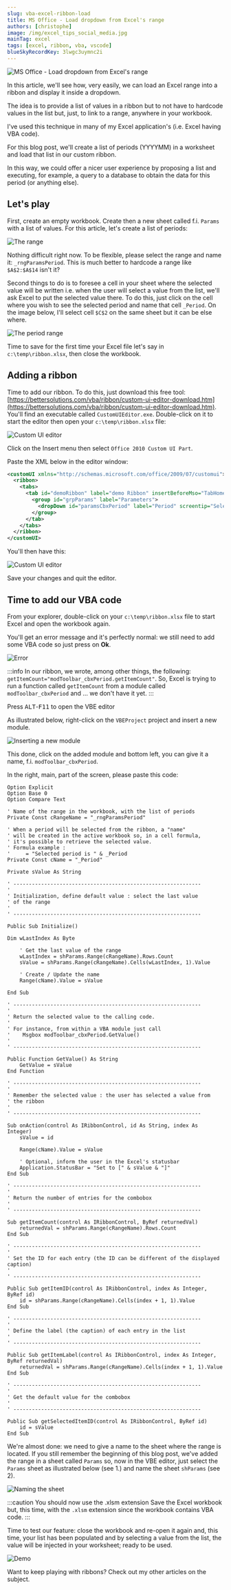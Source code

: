 ```yaml
---
slug: vba-excel-ribbon-load
title: MS Office - Load dropdown from Excel's range
authors: [christophe]
image: /img/excel_tips_social_media.jpg
mainTag: excel
tags: [excel, ribbon, vba, vscode]
blueSkyRecordKey: 3lwgc3uymnc2i
---
```

![MS Office - Load dropdown from Excel's range](/img/excel_tips_banner.jpg)

In this article, we'll see how, very easily, we can load an Excel range into a ribbon and display it inside a dropdown.

The idea is to provide a list of values in a ribbon but to not have to hardcode values in the list but, just, to link to a range, anywhere in your workbook.

I've used this technique in many of my Excel application's (i.e. Excel having VBA code).

For this blog post, we'll create a list of periods (YYYYMM) in a worksheet and load that list in our custom ribbon.

In this way, we could offer a nicer user experience by proposing a list and executing, for example, a query to a database to obtain the data for this period (or anything else).

<!-- truncate -->

## Let's play

First, create an empty workbook. Create then a new sheet called f.i. `Params` with a list of values. For this article, let's create a list of periods:

![The range](./images/range.png)

Nothing difficult right now. To be flexible, please select the range and name it: `_rngParamsPeriod`. This is much better to hardcode a range like `$A$2:$A$14` isn't it?

Second things to do is to foresee a cell in your sheet where the selected value will be written i.e. when the user will select a value from the list, we'll ask Excel to put the selected value there. To do this, just click on the cell where you wish to see the selected period and name that cell `_Period`. On the image below, I'll select cell `$C$2` on the same sheet but it can be else where.

![The period range](./images/selected_period.png)

Time to save for the first time your Excel file let's say in `c:\temp\ribbon.xlsx`, then close the workbook.

## Adding a ribbon

Time to add our ribbon. To do this, just download this free tool: [https://bettersolutions.com/vba/ribbon/custom-ui-editor-download.htm](https://bettersolutions.com/vba/ribbon/custom-ui-editor-download.htm). You'll find an executable called `CustomUIEditor.exe`. Double-click on it to start the editor then open your `c:\temp\ribbon.xlsx` file:

![Custom UI editor](./images/editor.png)

Click on the Insert menu then select `Office 2010 Custom UI Part`.

Paste the XML below in the editor window:

<Snippet filename="customui.xml">

<!-- cspell:disable -->
```xml
<customUI xmlns="http://schemas.microsoft.com/office/2009/07/customui">
  <ribbon>
    <tabs>
      <tab id="demoRibbon" label="demo Ribbon" insertBeforeMso="TabHome">
        <group id="grpParams" label="Parameters">
          <dropDown id="paramsCbxPeriod" label="Period" screentip="Select the period" supertip="Please select the period..." onAction="modToolbar_cbxPeriod.onAction" getSelectedItemID="modToolbar_cbxPeriod.getSelectedItemID" getItemLabel="modToolbar_cbxPeriod.getItemLabel" getItemID="modToolbar_cbxPeriod.getItemID" getItemCount="modToolbar_cbxPeriod.getItemCount"/>
        </group>
      </tab>
    </tabs>
  </ribbon>
</customUI>
```
<!-- cspell:enable -->

</Snippet>

You'll then have this:

![Custom UI editor](./images/xml.png)

Save your changes and quit the editor.

## Time to add our VBA code

From your explorer, double-click on your `c:\temp\ribbon.xlsx` file to start Excel and open the workbook again.

You'll get an error message and it's perfectly normal: we still need to add some VBA code so just press on **Ok**.

![Error](./images/missing_code.png)

:::info
In our ribbon, we wrote, among other things, the following: `getItemCount="modToolbar_cbxPeriod.getItemCount"`. So, Excel is trying to run a function called `getItemCount` from a module called `modToolbar_cbxPeriod` and ... we don't have it yet.
:::

Press <kbd>ALT</kbd>-<kbd>F11</kbd> to open the VBE editor

As illustrated below, right-click on the `VBEProject` project and insert a new module.

![Inserting a new module](./images/insert_module.png)

This done, click on the added module and bottom left, you can give it a name, f.i. `modToolbar_cbxPeriod`.

In the right, main, part of the screen, please paste this code:

<Snippet filename="module.bas">

<!-- cspell:disable -->
```vbnet
Option Explicit
Option Base 0
Option Compare Text

' Name of the range in the workbook, with the list of periods
Private Const cRangeName = "_rngParamsPeriod"

' When a period will be selected from the ribbon, a "name"
' will be created in the active workbook so, in a cell formula,
' it's possible to retrieve the selected value.
' Formula example :
'     = "Selected period is " & _Period
Private Const cName = "_Period"

Private sValue As String

' -------------------------------------------------------------
'
' Initialization, define default value : select the last value
' of the range
'
' -------------------------------------------------------------

Public Sub Initialize()

Dim wLastIndex As Byte

    ' Get the last value of the range
    wLastIndex = shParams.Range(cRangeName).Rows.Count
    sValue = shParams.Range(cRangeName).Cells(wLastIndex, 1).Value

    ' Create / Update the name
    Range(cName).Value = sValue

End Sub

' -------------------------------------------------------------
'
' Return the selected value to the calling code.
'
' For instance, from within a VBA module just call
'    Msgbox modToolbar_cbxPeriod.GetValue()
'
' -------------------------------------------------------------

Public Function GetValue() As String
    GetValue = sValue
End Function

' -------------------------------------------------------------
'
' Remember the selected value : the user has selected a value from
' the ribbon
'
' -------------------------------------------------------------

Sub onAction(control As IRibbonControl, id As String, index As Integer)
    sValue = id

    Range(cName).Value = sValue

    ' Optional, inform the user in the Excel's statusbar
    Application.StatusBar = "Set to [" & sValue & "]"
End Sub

' -------------------------------------------------------------
'
' Return the number of entries for the combobox
'
' -------------------------------------------------------------

Sub getItemCount(control As IRibbonControl, ByRef returnedVal)
    returnedVal = shParams.Range(cRangeName).Rows.Count
End Sub

' -------------------------------------------------------------
'
' Set the ID for each entry (the ID can be different of the displayed caption)
'
' -------------------------------------------------------------

Public Sub getItemID(control As IRibbonControl, index As Integer, ByRef id)
    id = shParams.Range(cRangeName).Cells(index + 1, 1).Value
End Sub

' -------------------------------------------------------------
'
' Define the label (the caption) of each entry in the list
'
' -------------------------------------------------------------

Public Sub getItemLabel(control As IRibbonControl, index As Integer, ByRef returnedVal)
    returnedVal = shParams.Range(cRangeName).Cells(index + 1, 1).Value
End Sub

' -------------------------------------------------------------
'
' Get the default value for the combobox
'
' -------------------------------------------------------------

Public Sub getSelectedItemID(control As IRibbonControl, ByRef id)
    id = sValue
End Sub

```
<!-- cspell:enable -->
</Snippet>

We're almost done: we need to give a name to the sheet where the range is located. If you still remember the beginning of this blog post, we've added the range in a sheet called `Params` so, now in the VBE editor, just select the `Params` sheet as illustrated below (see 1.) and name the sheet `shParams` (see 2).

![Naming the sheet](./images/shParams.png)

:::caution You should now use the .xlsm extension
Save the Excel workbook but, this time, with the `.xlsm` extension since the workbook contains VBA code.
:::

Time to test our feature: close the workbook and re-open it again and, this time, your list has been populated and by selecting a value from the list, the value will be injected in your worksheet; ready to be used.

![Demo](./images/demo.png)

<Link to="/blog/tags/ribbon">Want to keep playing with ribbons? Check out my other articles on the subject.</Link>
